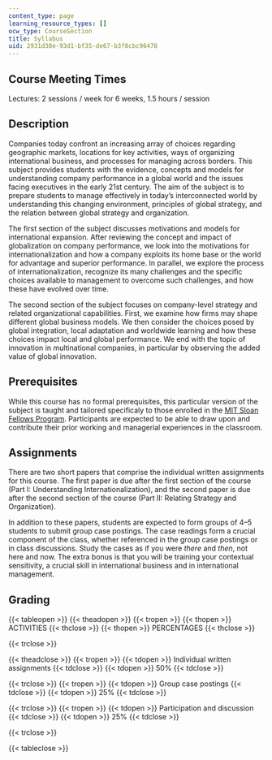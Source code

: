 ```yaml
---
content_type: page
learning_resource_types: []
ocw_type: CourseSection
title: Syllabus
uid: 2931d38e-93d1-bf35-de67-b3f8cbc96478
---
```


Course Meeting Times
--------------------

Lectures: 2 sessions / week for 6 weeks, 1.5 hours / session

Description
-----------

Companies today confront an increasing array of choices regarding geographic markets, locations for key activities, ways of organizing international business, and processes for managing across borders. This subject provides students with the evidence, concepts and models for understanding company performance in a global world and the issues facing executives in the early 21st century. The aim of the subject is to prepare students to manage effectively in today’s interconnected world by understanding this changing environment, principles of global strategy, and the relation between global strategy and organization.

The first section of the subject discusses motivations and models for international expansion. After reviewing the concept and impact of globalization on company performance, we look into the motivations for internationalization and how a company exploits its home base or the world for advantage and superior performance. In parallel, we explore the process of internationalization, recognize its many challenges and the specific choices available to management to overcome such challenges, and how these have evolved over time.

The second section of the subject focuses on company-level strategy and related organizational capabilities. First, we examine how firms may shape different global business models. We then consider the choices posed by global integration, local adaptation and worldwide learning and how these choices impact local and global performance. We end with the topic of innovation in multinational companies, in particular by observing the added value of global innovation.

Prerequisites
-------------

While this course has no formal prerequisites, this particular version of the subject is taught and tailored specificaly to those enrolled in the [MIT Sloan Fellows Program](http://mitsloan.mit.edu/fellows/). Participants are expected to be able to draw upon and contribute their prior working and managerial experiences in the classroom.

Assignments
-----------

There are two short papers that comprise the individual written assignments for this course. The first paper is due after the first section of the course (Part I: Understanding Internationalization), and the second paper is due after the second section of the course (Part II: Relating Strategy and Organization).

In addition to these papers, students are expected to form groups of 4–5 students to submit group case postings. The case readings form a crucial component of the class, whether referenced in the group case postings or in class discussions. Study the cases as if you were _there_ and _then_, not here and now. The extra bonus is that you will be training your contextual sensitivity, a crucial skill in international business and in international management.

Grading
-------

{{< tableopen >}}
{{< theadopen >}}
{{< tropen >}}
{{< thopen >}}
ACTIVITIES
{{< thclose >}}
{{< thopen >}}
PERCENTAGES
{{< thclose >}}

{{< trclose >}}

{{< theadclose >}}
{{< tropen >}}
{{< tdopen >}}
Individual written assignments
{{< tdclose >}}
{{< tdopen >}}
50%
{{< tdclose >}}

{{< trclose >}}
{{< tropen >}}
{{< tdopen >}}
Group case postings
{{< tdclose >}}
{{< tdopen >}}
25%
{{< tdclose >}}

{{< trclose >}}
{{< tropen >}}
{{< tdopen >}}
Participation and discussion
{{< tdclose >}}
{{< tdopen >}}
25%
{{< tdclose >}}

{{< trclose >}}

{{< tableclose >}}